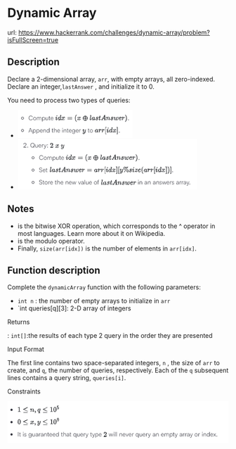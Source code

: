 # Dynamic Array

url: <https://www.hackerrank.com/challenges/dynamic-array/problem?isFullScreen=true>

## Description

Declare a 2-dimensional array, `arr`, with  empty arrays, all zero-indexed.
Declare an integer,`lastAnswer` , and initialize it to 0.

You need to process two types of queries:

- ![alt text](image.png)
- ![alt text](image-1.png)

## Notes

-  is the bitwise XOR operation, which corresponds to the ^ operator in most languages. Learn more about it on Wikipedia.
-  is the modulo operator.
- Finally, `size(arr[idx])`  is the number of elements in `arr[idx]`.

## Function description

Complete the `dynamicArray` function with the following parameters:
- `int n` : the number of empty arrays to initialize in `arr`
- `int queries[q][3]: 2-D array of integers

Returns

: `int[]`:the results of each type 2 query in the order they are presented

Input Format

The first line contains two space-separated integers, `n` , the size of `arr` to create, and `q`, the number of queries, respectively.
Each of the `q` subsequent lines contains a query string, `queries[i]`.

Constraints

![alt text](image-2.png)